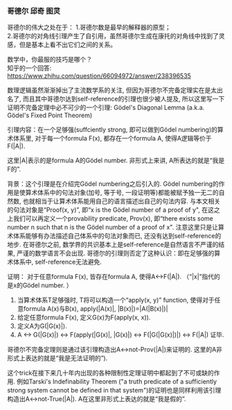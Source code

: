 ### 哥德尔 邱奇 图灵 

哥德尔的伟大之处在于：
1.哥德尔数是最早的解释器的原型；  
2.哥德尔的对角线引理产生了自引用，虽然哥德尔生成在康托的对角线中找到了灵感，但是基本上看不出它们之间的关系。
  
数学中，你最服的技巧是哪个？  
知乎的一个回答:  
https://www.zhihu.com/question/66094972/answer/238396535  


数理逻辑虽然渐渐掉出了主流数学系的关注, 但因为哥德尔不完备定理实在是太出名了, 而且其中哥德尔达到self-reference的引理也很少被人提及, 所以这里写一下证明不完备定理中必不可少的一个引理: Gödel's Diagonal Lemma (a.k.a. Gödel's Fixed Point Theorem)

引理内容：在一个足够强(suffciently strong, 即可以做到Gödel numbering)的算术体系里, 对于每一个formula F(x), 都存在一个formula A, 使得A逻辑等价于F(|A|).

这里|A|表示的是formula A的Gödel number. 非形式上来讲, A所表达的就是“我是F的”.

背景：这个引理是在介绍完Gödel numbering之后引入的. Gödel numbering的作用是使算术体系中的句法对象(加号, 等于号, 一段证明等)都能被赋予独一无二的自然数, 也就相当于让算术体系能用自己的语言描述出自己的句法内容. 与本文相关的句法对象是“Proof(x, y)”, 即“x is the Gödel number of a proof of y", 在这之上我们可以再定义一个provability predicate, Prov(x), 即“there exists some number n such that n is the Gödel number of a proof of x". 注意这里只是让算术体系能够有办法描述自己体系中的句法对象而已, 还没有达到self-reference的地步. 在哥德尔之前, 数学界的共识基本上是self-reference是自然语言不严谨的结果, 严谨的数学语言不会出现. 哥德尔的引理则否定了这种认识：即在足够强的算术体系中, self-reference无法避免.

证明： 对于任意formula F(x), 皆存在formula A, 使得A<->F(|A|). （“|x|”指代的是x的Gödel number. ）

1. 当算术体系T足够强时, T将可以构造一个“apply(x, y)” function, 使得对于任意formula A(x)与B(x), apply(|A(x)|, |B(x)|)=|A(|B(x)|)|
2. 给定任意formula F(x), 定义G(x)为F(apply(x, x)).
3. 定义A为G(|G(x)|).
4. A <-> G(|G(x)|)
<-> F(apply(|G(x)|, |G(x)|)
<-> F(|G(|G(x)|)|)
<-> F(|A|)
证毕.

哥德尔不完备定理则是通过该引理构造出A<->not-Prov(|A|)来证明的. 这里的A非形式上表达的就是“我是无法证明的”).

这个trick在接下来几十年内出现的各种限制性定理证明中都起到了不可或缺的作用. 例如Tarski's Indefinability Theorem ("a truth predicate of a sufficiently strong system cannot be defined in that system")的证明也是同样利用该引理构造出A<->not-True(|A|). A在这里非形式上表达的就是“我是假的”.
